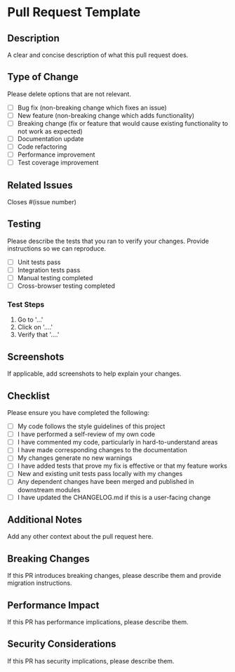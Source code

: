 # Pull Request Template

## Description
A clear and concise description of what this pull request does.

## Type of Change
Please delete options that are not relevant.

- [ ] Bug fix (non-breaking change which fixes an issue)
- [ ] New feature (non-breaking change which adds functionality)
- [ ] Breaking change (fix or feature that would cause existing functionality to not work as expected)
- [ ] Documentation update
- [ ] Code refactoring
- [ ] Performance improvement
- [ ] Test coverage improvement

## Related Issues
Closes #(issue number)

## Testing
Please describe the tests that you ran to verify your changes. Provide instructions so we can reproduce.

- [ ] Unit tests pass
- [ ] Integration tests pass
- [ ] Manual testing completed
- [ ] Cross-browser testing completed

### Test Steps
1. Go to '...'
2. Click on '....'
3. Verify that '....'

## Screenshots
If applicable, add screenshots to help explain your changes.

## Checklist
Please ensure you have completed the following:

- [ ] My code follows the style guidelines of this project
- [ ] I have performed a self-review of my own code
- [ ] I have commented my code, particularly in hard-to-understand areas
- [ ] I have made corresponding changes to the documentation
- [ ] My changes generate no new warnings
- [ ] I have added tests that prove my fix is effective or that my feature works
- [ ] New and existing unit tests pass locally with my changes
- [ ] Any dependent changes have been merged and published in downstream modules
- [ ] I have updated the CHANGELOG.md if this is a user-facing change

## Additional Notes
Add any other context about the pull request here.

## Breaking Changes
If this PR introduces breaking changes, please describe them and provide migration instructions.

## Performance Impact
If this PR has performance implications, please describe them.

## Security Considerations
If this PR has security implications, please describe them. 